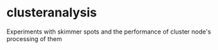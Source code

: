 # clusteranalysis
Experiments with skimmer spots and the performance of cluster node's processing of them
